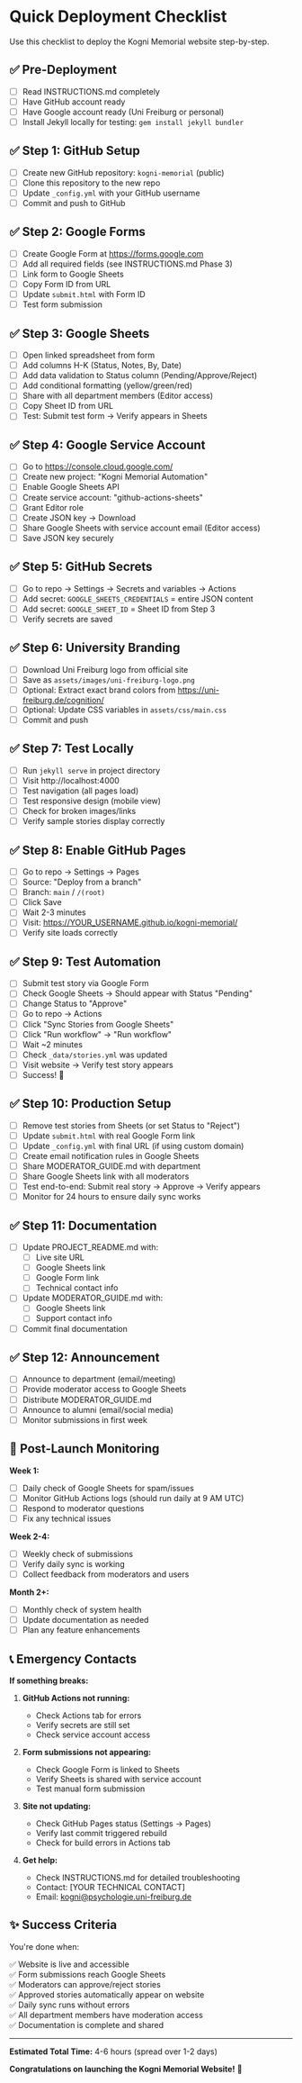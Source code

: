 # Quick Deployment Checklist

Use this checklist to deploy the Kogni Memorial website step-by-step.

## ✅ Pre-Deployment

- [ ] Read INSTRUCTIONS.md completely
- [ ] Have GitHub account ready
- [ ] Have Google account ready (Uni Freiburg or personal)
- [ ] Install Jekyll locally for testing: `gem install jekyll bundler`

## ✅ Step 1: GitHub Setup

- [ ] Create new GitHub repository: `kogni-memorial` (public)
- [ ] Clone this repository to the new repo
- [ ] Update `_config.yml` with your GitHub username
- [ ] Commit and push to GitHub

## ✅ Step 2: Google Forms

- [ ] Create Google Form at https://forms.google.com
- [ ] Add all required fields (see INSTRUCTIONS.md Phase 3)
- [ ] Link form to Google Sheets
- [ ] Copy Form ID from URL
- [ ] Update `submit.html` with Form ID
- [ ] Test form submission

## ✅ Step 3: Google Sheets

- [ ] Open linked spreadsheet from form
- [ ] Add columns H-K (Status, Notes, By, Date)
- [ ] Add data validation to Status column (Pending/Approve/Reject)
- [ ] Add conditional formatting (yellow/green/red)
- [ ] Share with all department members (Editor access)
- [ ] Copy Sheet ID from URL
- [ ] Test: Submit test form → Verify appears in Sheets

## ✅ Step 4: Google Service Account

- [ ] Go to https://console.cloud.google.com/
- [ ] Create new project: "Kogni Memorial Automation"
- [ ] Enable Google Sheets API
- [ ] Create service account: "github-actions-sheets"
- [ ] Grant Editor role
- [ ] Create JSON key → Download
- [ ] Share Google Sheets with service account email (Editor access)
- [ ] Save JSON key securely

## ✅ Step 5: GitHub Secrets

- [ ] Go to repo → Settings → Secrets and variables → Actions
- [ ] Add secret: `GOOGLE_SHEETS_CREDENTIALS` = entire JSON content
- [ ] Add secret: `GOOGLE_SHEET_ID` = Sheet ID from Step 3
- [ ] Verify secrets are saved

## ✅ Step 6: University Branding

- [ ] Download Uni Freiburg logo from official site
- [ ] Save as `assets/images/uni-freiburg-logo.png`
- [ ] Optional: Extract exact brand colors from https://uni-freiburg.de/cognition/
- [ ] Optional: Update CSS variables in `assets/css/main.css`
- [ ] Commit and push

## ✅ Step 7: Test Locally

- [ ] Run `jekyll serve` in project directory
- [ ] Visit http://localhost:4000
- [ ] Test navigation (all pages load)
- [ ] Test responsive design (mobile view)
- [ ] Check for broken images/links
- [ ] Verify sample stories display correctly

## ✅ Step 8: Enable GitHub Pages

- [ ] Go to repo → Settings → Pages
- [ ] Source: "Deploy from a branch"
- [ ] Branch: `main` / `/(root)`
- [ ] Click Save
- [ ] Wait 2-3 minutes
- [ ] Visit: https://YOUR_USERNAME.github.io/kogni-memorial/
- [ ] Verify site loads correctly

## ✅ Step 9: Test Automation

- [ ] Submit test story via Google Form
- [ ] Check Google Sheets → Should appear with Status "Pending"
- [ ] Change Status to "Approve"
- [ ] Go to repo → Actions
- [ ] Click "Sync Stories from Google Sheets"
- [ ] Click "Run workflow" → "Run workflow"
- [ ] Wait ~2 minutes
- [ ] Check `_data/stories.yml` was updated
- [ ] Visit website → Verify test story appears
- [ ] Success! 🎉

## ✅ Step 10: Production Setup

- [ ] Remove test stories from Sheets (or set Status to "Reject")
- [ ] Update `submit.html` with real Google Form link
- [ ] Update `_config.yml` with final URL (if using custom domain)
- [ ] Create email notification rules in Google Sheets
- [ ] Share MODERATOR_GUIDE.md with department
- [ ] Share Google Sheets link with all moderators
- [ ] Test end-to-end: Submit real story → Approve → Verify appears
- [ ] Monitor for 24 hours to ensure daily sync works

## ✅ Step 11: Documentation

- [ ] Update PROJECT_README.md with:
  - [ ] Live site URL
  - [ ] Google Sheets link
  - [ ] Google Form link
  - [ ] Technical contact info
- [ ] Update MODERATOR_GUIDE.md with:
  - [ ] Google Sheets link
  - [ ] Support contact info
- [ ] Commit final documentation

## ✅ Step 12: Announcement

- [ ] Announce to department (email/meeting)
- [ ] Provide moderator access to Google Sheets
- [ ] Distribute MODERATOR_GUIDE.md
- [ ] Announce to alumni (email/social media)
- [ ] Monitor submissions in first week

## 🎯 Post-Launch Monitoring

**Week 1:**
- [ ] Daily check of Google Sheets for spam/issues
- [ ] Monitor GitHub Actions logs (should run daily at 9 AM UTC)
- [ ] Respond to moderator questions
- [ ] Fix any technical issues

**Week 2-4:**
- [ ] Weekly check of submissions
- [ ] Verify daily sync is working
- [ ] Collect feedback from moderators and users

**Month 2+:**
- [ ] Monthly check of system health
- [ ] Update documentation as needed
- [ ] Plan any feature enhancements

## 📞 Emergency Contacts

**If something breaks:**

1. **GitHub Actions not running:**
   - Check Actions tab for errors
   - Verify secrets are still set
   - Check service account access

2. **Form submissions not appearing:**
   - Check Google Form is linked to Sheets
   - Verify Sheets is shared with service account
   - Test manual form submission

3. **Site not updating:**
   - Check GitHub Pages status (Settings → Pages)
   - Verify last commit triggered rebuild
   - Check for build errors in Actions tab

4. **Get help:**
   - Check INSTRUCTIONS.md for detailed troubleshooting
   - Contact: [YOUR TECHNICAL CONTACT]
   - Email: kogni@psychologie.uni-freiburg.de

## ✨ Success Criteria

You're done when:

✅ Website is live and accessible  
✅ Form submissions reach Google Sheets  
✅ Moderators can approve/reject stories  
✅ Approved stories automatically appear on website  
✅ Daily sync runs without errors  
✅ All department members have moderation access  
✅ Documentation is complete and shared  

---

**Estimated Total Time:** 4-6 hours (spread over 1-2 days)

**Congratulations on launching the Kogni Memorial Website!** 🎊
